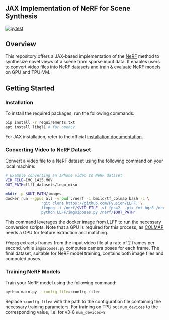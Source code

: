 

##  JAX Implementation of NeRF for Scene Synthesis

[![pytest](https://github.com/higgsboost/nerf-jax/actions/workflows/pytest.yml/badge.svg)](https://github.com/higgsboost/nerf-jax/actions/workflows/pytest.yml)

## Overview

This repository offers a JAX-based implementation of the [NeRF](https://arxiv.org/abs/2003.08934) method to synthesize novel views of a scene from sparse input data. It enables users to convert video files into NeRF datasets and train & evaluate NeRF models on GPU and TPU-VM. 


## Getting Started

### Installation

To install the required packages, run the following commands:

```bash
pip install -r requirements.txt
apt install libgl1 # for opencv
```

For JAX installation, refer to the official [installation documentation](https://github.com/google/jax#installation).

### Converting Video to NeRF Dataset

Convert a video file to a NeRF dataset using the following command on your local machine:

```bash
# Example converting an IPhone video to NeRF dataset
VID_FILE=IMG_1425.MOV
OUT_PATH=llff_datasets/lego_miso

mkdir -p $OUT_PATH/images
docker run --gpus all -v`pwd`:/nerf -i bmild/tf_colmap bash -c \
                "git clone https://github.com/Fyusion/LLFF; \
                ffmpeg -i /nerf/$VID_FILE -vf fps=2  -pix_fmt bgr8 /nerf/$OUT_PATH/images/img%03d.png; \
                python LLFF/imgs2poses.py /nerf/$OUT_PATH"
```

This command leverages the docker image from [LLFF](https://github.com/Fyusion/LLFF) to run the necessary conversion scripts. Note that a GPU is required for this process, as [COLMAP](https://colmap.github.io/index.html) needs a GPU for feature extraction and matching.

`ffmpeg` extracts frames from the input video file at a rate of 2 frames per second, while `imgs2poses.py` computes camera poses for each frame. The final dataset, suitable for NeRF model training, contains both image files and computed poses.

### Training NeRF Models

Train your NeRF model using the following command:

```bash
python main.py --config_file=<config file>
```

Replace `<config file>` with the path to the configuration file containing the necessary training parameters. For training on TPU set `num_devices` to the corresponding value, i.e. for v3-8 `num_devices=8`
